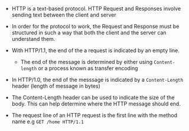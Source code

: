 - HTTP is a text-based protocol. HTTP Request and Responses involve sending text between the client and server

- In order for the protocol to work, the Request and Response must be structured in such a way that both the client and the server can understand them.

- With HTTP/1.1, the end of the a request is indicated by an empty line.
  - The end of the message is determined by either using `Content-length` or a process known as transfer encoding

- In HTTP/1.0, the end of the messsage is indicated by a `Content-Length` header (length of message in bytes)

- The Content-Length header can be used to indicate the size of the body. This can help determine where the HTTP message should end.

- The request line of an HTTP request is the first line with the method name e.g `GET /home HTTP/1.1`
